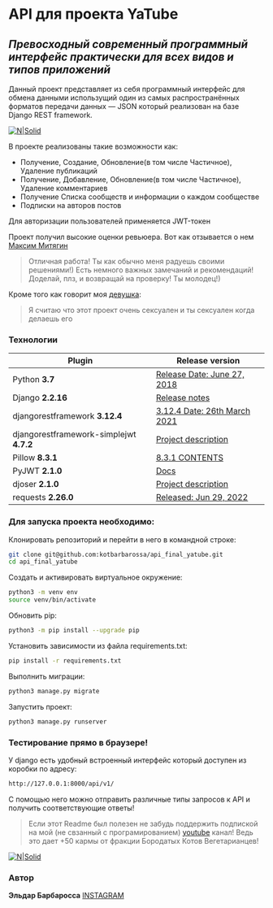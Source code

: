 # API для проекта YaTube
## _Превосходный современный программный интерфейс практически для всех видов и типов приложений_
Данный проект представляет из себя программный интерфейс для обмена данными использущий один из самых распространённых форматов передачи данных — JSON который реализован на базе Django REST framework.

[![N|Solid](https://pictures.s3.yandex.net/resources/Untitled_1_1624618790.png)]()

В проекте реализованы такие возможности как:
* Получение, Создание, Обновление(в том числе Частичное), Удаление публикаций
* Получение, Добавление, Обновление(в том числе Частичное), Удаление комментариев
* Получение Списка сообществ и информации о каждом сообществе
* Подписки на авторов постов

Для авторизации пользователей применяется JWT-токен

Проект получил высокие оценки ревьюера.
Вот как отзывается о нем [Максим Митягин]
> Отличная работа! Ты как обычно меня радуешь своими решениями!) Есть немного важных замечаний и рекомендаций! Доделай, плз, и возвращай на проверку! Ты молодец!)


Кроме того как говорит моя [девушка]:
> Я считаю что этот проект очень сексуален и ты сексуален когда делаешь его


### Технологии 

| Plugin | Release version |
| ------ | ------ |
| Python **3.7** | [Release Date: June 27, 2018] |
| Django **2.2.16** | [Release notes] |
| djangorestframework **3.12.4** | [3.12.4 Date: 26th March 2021] |
| djangorestframework-simplejwt **4.7.2** | [Project description] |
| Pillow **8.3.1** | [8.3.1 CONTENTS] |
| PyJWT **2.1.0** | [Docs] |
| djoser **2.1.0** | [Project description] |
| requests **2.26.0** | [Released: Jun 29, 2022] |

### Для запуска проекта необходимо:

Клонировать репозиторий и перейти в него в командной строке:

```sh
git clone git@github.com:kotbarbarossa/api_final_yatube.git
cd api_final_yatube
```

Cоздать и активировать виртуальное окружение:

```sh
python3 -m venv env
source venv/bin/activate
```

Обновить pip:

```sh
python3 -m pip install --upgrade pip
```

Установить зависимости из файла requirements.txt:

```sh
pip install -r requirements.txt
```

Выполнить миграции:

```sh
python3 manage.py migrate
```

Запустить проект:
```sh
python3 manage.py runserver
```

### Тестирование прямо в браузере!
У django есть удобный встроенный интерфейс который доступен из коробки по адресу:
```sh
http://127.0.0.1:8000/api/v1/
```
С помощью него можно отправить различные типы запросов к API и получить соответствующие ответы!

> Если этот Readme был полезен не забудь поддержить подпиской на мой (не свзанный с програмированием) [youtube] канал!
Ведь это дает +50 кармы от фракции Бородатых Котов Вегетарианцев!


[![N|Solid](https://yt3.ggpht.com/T4mi6URGIZyh2G4RxRoVp6iBb9ldzwa_cpUJQ7d70UHruSO0q0Hopm8DET9ZoSvhnnbWWHHNiQ=s176-c-k-c0x00ffffff-no-rj)](https://www.youtube.com/channel/UC0NWbtRrU1YvsCP_0Slq-9A/featured)

### Автор 
**Эльдар Барбаросса**
[INSTAGRAM]


[//]: # (links)

   [Максим Митягин]: <https://github.com/mityagin>
   [девушка]: <vk.com/julia_super_fox>
   [Release Date: June 27, 2018]: https://www.python.org/downloads/release/python-370/
   [Release notes]: https://docs.djangoproject.com/en/4.0/releases/2.2.16/
   [3.12.4 Date: 26th March 2021]: https://www.django-rest-framework.org/community/release-notes/#312x-series
   [Project description]: https://pypi.org/project/djangorestframework-simplejwt/4.7.2/
   [8.3.1 CONTENTS]: https://pillow.readthedocs.io/en/stable/releasenotes/8.3.1.html
   [Docs]: https://pyjwt.readthedocs.io/en/2.1.0/
   [Project description]: https://pypi.org/project/djoser/
   [Released: Jun 29, 2022]: https://pypi.org/project/requests/
   [youtube]: https://www.youtube.com/channel/UC0NWbtRrU1YvsCP_0Slq-9A/
   [INSTAGRAM]: https://instagram.com/kot.barbarossa?igshid=YmMyMTA2M2Y=

